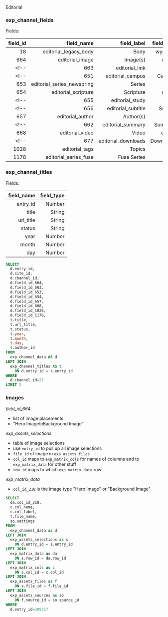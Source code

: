 
Editorial

### exp_channel_fields

Fields:

|field_id|field_name|field_label|field_type|
|-------:|---------:|----------:|---------:|
|18|editorial_legacy_body|Body|wygwam|
|664|editorial_image|Image(s)|matrix|
<!-- |663|editorial_link|Link|matrix| -->
<!-- |651|editorial_campus|Campus|playa| -->
|653|editorial_series_newspring|Series|playa|
|654|editorial_scripture|Scripture|matrix|
<!-- |655|editorial_study|Study|Playa| -->
<!-- |656|editorial_subtitle|Subtitle|text| -->
|657|editorial_author|Author(s)|tag|
<!-- |662|editorial_summary|Summary|textarea| -->
|668|editorial_video|Video|ooyala|
<!-- |677|editorial_downloads|Downloads|matrix| -->
|1028|editorial_tags|Topics|tag|
|1178|editorial_series_fuse|Fuse Series|playa|


### exp_channel_titles

Fields:

|field_name|field_type|
|---------:|---------:|
|entry_id|Number|
|title|String|
|url_title|String|
|status|String|
|year|Number|
|month|Number|
|day|Number|


```sql
SELECT
  d.entry_id,
  d.site_id,
  d.channel_id,
  d.field_id_664,
  d.field_id_663,
  d.field_id_653,
  d.field_id_654,
  d.field_id_657,
  d.field_id_668,
  d.field_id_1028,
  d.field_id_1178,
  t.title,
  t.url_title,
  t.status,
  t.year,
  t.month,
  t.day,
  t.author_id
FROM
  exp_channel_data AS d
LEFT JOIN
  exp_channel_titles AS t
    ON d.entry_id = t.entry_id
WHERE
  d.channel_id=27
LIMIT 2

```

### Images

*field_id_664*

  - list of image placements
  - "Hero Image\nBackground Image"

*exp_assets_selections*

  - table of image selections
  - use `entry_id` to pull up all image selections
  - `file_id` of image in `exp_assets_files`
  - `col_id` maps to `exp_matrix_cols` for names of columns and to `exp_matrix_data` for other stuff
  - `row_id` maps to which `exp_matrix_data` row

*exp_matrix_data*

  - `col_id_218` is the image type "Hero Image" or "Background Image"

```sql
SELECT
  da.col_id_218,
  c.col_name,
  c.col_label,
  f.file_name,
  so.settings
FROM
  exp_channel_data as d
LEFT JOIN
  exp_assets_selections as s
    ON d.entry_id = s.entry_id
LEFT JOIN
  exp_matrix_data as da
    ON s.row_id = da.row_id
LEFT JOIN
  exp_matrix_cols as c
    ON s.col_id = c.col_id
LEFT JOIN
  exp_assets_files as f
    ON s.file_id = f.file_id
LEFT JOIN
  exp_assets_sources as so
    ON f.source_id = so.source_id
WHERE
  d.entry_id=309717
```
